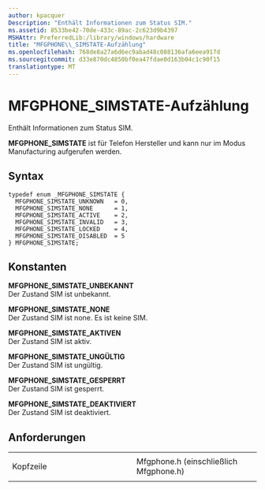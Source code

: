 ```yaml
---
author: kpacquer
Description: "Enthält Informationen zum Status SIM."
ms.assetid: 8533be42-70de-433c-89ac-2c623d9b4397
MSHAttr: PreferredLib:/library/windows/hardware
title: "MFGPHONE\\_SIMSTATE-Aufzählung"
ms.openlocfilehash: 768de8a27a6d6ec9abad48c088136afa6eea917d
ms.sourcegitcommit: d33e870dc4850bf0ea47fdae0d163b04c1c90f15
translationtype: MT
---
```

# <a name="mfgphonesimstate-enumeration"></a>MFGPHONE\_SIMSTATE-Aufzählung


Enthält Informationen zum Status SIM.

**MFGPHONE\_SIMSTATE** ist für Telefon Hersteller und kann nur im Modus Manufacturing aufgerufen werden.

<a name="syntax"></a>Syntax
------

```ManagedCPlusPlus
typedef enum _MFGPHONE_SIMSTATE { 
  MFGPHONE_SIMSTATE_UNKNOWN   = 0,
  MFGPHONE_SIMSTATE_NONE      = 1,
  MFGPHONE_SIMSTATE_ACTIVE    = 2,
  MFGPHONE_SIMSTATE_INVALID   = 3,
  MFGPHONE_SIMSTATE_LOCKED    = 4,
  MFGPHONE_SIMSTATE_DISABLED  = 5
} MFGPHONE_SIMSTATE;
```

<a name="constants"></a>Konstanten
---------

<span id="MFGPHONE_SIMSTATE_UNKNOWN"></span><span id="mfgphone_simstate_unknown"></span>**MFGPHONE\_SIMSTATE\_UNBEKANNT**  
Der Zustand SIM ist unbekannt.

<span id="MFGPHONE_SIMSTATE_NONE"></span><span id="mfgphone_simstate_none"></span>**MFGPHONE\_SIMSTATE\_NONE**  
Der Zustand SIM ist none. Es ist keine SIM.

<span id="MFGPHONE_SIMSTATE_ACTIVE"></span><span id="mfgphone_simstate_active"></span>**MFGPHONE\_SIMSTATE\_AKTIVEN**  
Der Zustand SIM ist aktiv.

<span id="MFGPHONE_SIMSTATE_INVALID"></span><span id="mfgphone_simstate_invalid"></span>**MFGPHONE\_SIMSTATE\_UNGÜLTIG**  
Der Zustand SIM ist ungültig.

<span id="MFGPHONE_SIMSTATE_LOCKED"></span><span id="mfgphone_simstate_locked"></span>**MFGPHONE\_SIMSTATE\_GESPERRT**  
Der Zustand SIM ist gesperrt.

<span id="MFGPHONE_SIMSTATE_DISABLED"></span><span id="mfgphone_simstate_disabled"></span>**MFGPHONE\_SIMSTATE\_DEAKTIVIERT**  
Der Zustand SIM ist deaktiviert.

<a name="requirements"></a>Anforderungen
------------

<table>
<colgroup>
<col width="50%" />
<col width="50%" />
</colgroup>
<tbody>
<tr class="odd">
<td align="left"><p>Kopfzeile</p></td>
<td align="left">Mfgphone.h (einschließlich Mfgphone.h)</td>
</tr>
</tbody>
</table>

 

 






